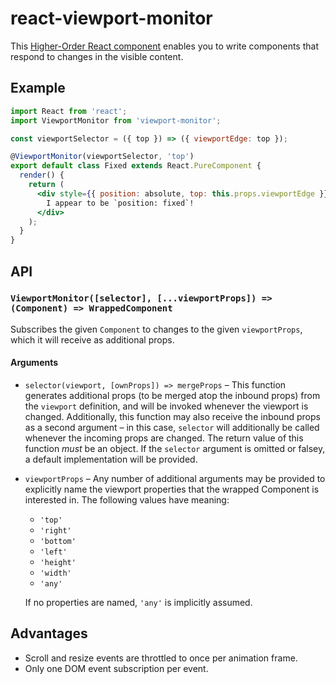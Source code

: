 # react-viewport-monitor

This [Higher-Order React component][HOC] enables you to write components that
respond to changes in the visible content.

## Example

``` jsx
import React from 'react';
import ViewportMonitor from 'viewport-monitor';

const viewportSelector = ({ top }) => ({ viewportEdge: top });

@ViewportMonitor(viewportSelector, 'top')
export default class Fixed extends React.PureComponent {
  render() {
    return (
      <div style={{ position: absolute, top: this.props.viewportEdge }}>
        I appear to be `position: fixed`!
      </div>
    );
  }
}
```

## API

### `ViewportMonitor([selector], [...viewportProps]) => (Component) => WrappedComponent`

Subscribes the given `Component` to changes to the given `viewportProps`, which
it will receive as additional props.

#### Arguments

* `selector(viewport, [ownProps]) => mergeProps` – This function generates
  additional props (to be merged atop the inbound props) from the `viewport`
  definition, and will be invoked whenever the viewport is changed.
  Additionally, this function may also receive the inbound props as a second
  argument – in this case, `selector` will additionally be called whenever the
  incoming props are changed.  The return value of this function *must* be an
  object.  If the `selector` argument is omitted or falsey, a default
  implementation will be provided.

* `viewportProps` – Any number of additional arguments may be provided to
  explicitly name the viewport properties that the wrapped Component is
  interested in.  The following values have meaning:

  * `'top'`
  * `'right'`
  * `'bottom'`
  * `'left'`
  * `'height'`
  * `'width'`
  * `'any'`

  If no properties are named, `'any'` is implicitly assumed.

## Advantages

* Scroll and resize events are throttled to once per animation frame.
* Only one DOM event subscription per event.

[HOC]: https://facebook.github.io/react/docs/higher-order-components.html
